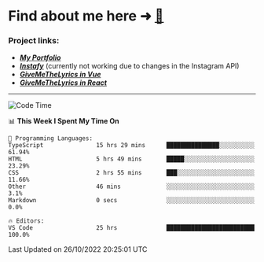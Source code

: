 # Find about me here ➜ [🧑](https://pauabella.dev)

### Project links:
- ***[My Portfolio](https://pauabella.dev)***
- ***[Instafy](https://instafy.me)*** (currently not working due to changes in the Instagram API)
- ***[GiveMeTheLyrics in Vue](https://lyrics.pauabella.dev)***
- ***[GiveMeTheLyrics in React](https://pauabella.dev/GiveMeTheLyrics)***

---
<!--START_SECTION:waka-->
![Code Time](http://img.shields.io/badge/Code%20Time-1%2C592%20hrs%2029%20mins-blue)

📊 **This Week I Spent My Time On** 

```text
💬 Programming Languages: 
TypeScript               15 hrs 29 mins      ███████████████░░░░░░░░░░   61.94% 
HTML                     5 hrs 49 mins       █████░░░░░░░░░░░░░░░░░░░░   23.29% 
CSS                      2 hrs 55 mins       ███░░░░░░░░░░░░░░░░░░░░░░   11.66% 
Other                    46 mins             ░░░░░░░░░░░░░░░░░░░░░░░░░   3.1% 
Markdown                 0 secs              ░░░░░░░░░░░░░░░░░░░░░░░░░   0.0%

🔥 Editors: 
VS Code                  25 hrs              █████████████████████████   100.0%

```


 Last Updated on 26/10/2022 20:25:01 UTC
<!--END_SECTION:waka-->
